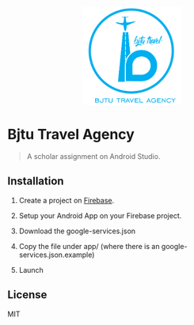 <p align="center"><img src="logo/png/512.png" alt="Bjtu Travel Agency" height="200px"></p>

# Bjtu Travel Agency

> A scholar assignment on Android Studio.

## Installation

1. Create a project on [Firebase](https://firebase.google.com).

2. Setup your Android App on your Firebase project.

3. Download the google-services.json

4. Copy the file under app/ (where there is an google-services.json.example)

5. Launch

## License

MIT
